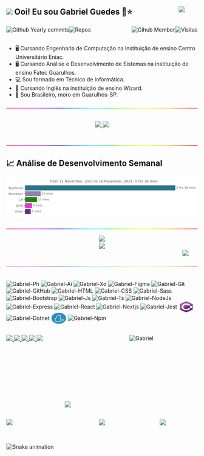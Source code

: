 ## <img src="https://media3.giphy.com/media/26BRw4SpwIZaQTOQo/giphy.gif?cid=ecf05e478mokw5gztkpqg686buj23tc90mj88e9yim1bpsj6&rid=giphy.gif" width="20px"> Ooi! Eu sou Gabriel Guedes 👋⭐ <img align="right" src="https://media1.giphy.com/media/UVG0BN8TOMKkPOJS6e/giphy.gif?cid=ecf05e475df1gcxu0shv0jjbele72kiorlv6z76sevf2ce51&rid=giphy.gif" width="50px">

<img align="right" src="https://visitor-badge.glitch.me/badge?page_id=page.id=GabrielGuedess.GabrielGuedess" alt="Visitas">
<img title="Github Yearly commits" alt="Github Yearly commits" align="left" src="https://badges.pufler.dev/commits/yearly/GabrielGuedess" />
<img title="Gihub Member" alt="Gihub Member" align="right" src="https://badges.pufler.dev/years/GabrielGuedess" />
<img title="Repos" alt="Repos" align="left" src="https://badges.pufler.dev/repos/GabrielGuedess" />

<br/>
<br/>

- 🖥️ Cursando Engenharia de Computação na instituição de ensino Centro Universitário Eniac.
- 🖥️ Cursando Análise e Desenvolvimento de Sistemas na instituição de ensino Fatec Guarulhos.
- 💻 Sou formado em Técnico de Informática.
- 🤟 Cursando Inglês na instituição de ensino Wizard.
- 🏡 Sou Brasileiro, moro em Guarulhos-SP.

<a align="left" href="#"><img width="100%" height="1" src="bar.gif" /></a>

<br/>

<div align="center">
  <a href="https://github.com/GabrielGuedess">
    <img height="180em" src="https://github-readme-stats.vercel.app/api?username=GabrielGuedess&show_icons=true&theme=dracula&include_all_commits=true&count_private=true" />
    <img height="180em" src="https://github-readme-stats.vercel.app/api/top-langs/?username=GabrielGuedess&layout=compact&langs_count=7&theme=dracula" />
  </a>
</div>

<br/>

<a align="left" href="#"><img width="100%" height="1" src="bar.gif" /></a>

## 📈 Análise de Desenvolvimento Semanal
<!--START_SECTION:waka-->
<img src="https://github.com/GabrielGuedess/GabrielGuedess/blob/main/images/stat.svg" alt="Gabriel Guedes WakaTime Activity" />
<!--END_SECTION:waka-->
<br/>

<a align="left" href="#"><img width="100%" height="1" src="bar.gif" /></a>

<div align="center">
<img src="https://raw.githubusercontent.com/donPabloNow/donPabloNow/main/assets/pablo-24.gif" width="15%" />
</div>
  
<div align="center">
  <img src="https://github-profile-summary-cards.vercel.app/api/cards/profile-details?username=GabrielGuedess&theme=dracula" />
</div>

<img align="right" src="https://raw.githubusercontent.com/donPabloNow/donPabloNow/main/assets/up.gif" width="40px" />

<br/>

<a align="left" href="#"><img width="100%" height="1" src="bar.gif" /></a>

  
<div style="display: inline_block"><br>
  <img align="center" alt="Gabriel-Ph" height="30" width="40" src ="https://raw.githubusercontent.com/rahulbanerjee26/githubAboutMeGenerator/main/icons/photoshop.svg">
  <img align="center" alt="Gabriel-Ai" height="30" width="40" src ="https://raw.githubusercontent.com/rahulbanerjee26/githubAboutMeGenerator/main/icons/illustrator.svg">
  <img align="center" alt="Gabriel-Xd" height="30" width="40" src ="https://raw.githubusercontent.com/rahulbanerjee26/githubAboutMeGenerator/main/icons/xd.svg">
  <img align="center" alt="Gabriel-Figma" height="30" width="40" src ="https://raw.githubusercontent.com/rahulbanerjee26/githubAboutMeGenerator/main/icons/figma.svg">
  <img align="center" alt="Gabriel-Git" height="30" width="40" src ="https://raw.githubusercontent.com/rahulbanerjee26/githubAboutMeGenerator/main/icons/git.svg">
  <img align="center" alt="Gabriel-GitHub" height="30" width="40" src ="https://raw.githubusercontent.com/rahulbanerjee26/githubAboutMeGenerator/main/icons/github.svg">
  <img align="center" alt="Gabriel-HTML" height="30" width="40" src ="https://raw.githubusercontent.com/rahulbanerjee26/githubAboutMeGenerator/main/icons/html.svg">
  <img align="center" alt="Gabriel-CSS" height="30" width="40" src ="https://raw.githubusercontent.com/rahulbanerjee26/githubAboutMeGenerator/main/icons/css.svg">
  <img align="center" alt="Gabriel-Sass" height="30" width="40" src ="https://raw.githubusercontent.com/rahulbanerjee26/githubAboutMeGenerator/main/icons/sass.svg">
  <img align="center" alt="Gabriel-Bootstrap" height="30" width="40" src ="https://raw.githubusercontent.com/rahulbanerjee26/githubAboutMeGenerator/main/icons/bootstrap.svg">
  <img align="center" alt="Gabriel-Js" height="30" width="40" src ="https://raw.githubusercontent.com/rahulbanerjee26/githubAboutMeGenerator/main/icons/javascript.svg">
  <img align="center" alt="Gabriel-Ts" height="30" width="40" src ="https://raw.githubusercontent.com/rahulbanerjee26/githubAboutMeGenerator/main/icons/typescript.svg">
  <img align="center" alt="Gabriel-NodeJs" height="30" width="40" src ="https://raw.githubusercontent.com/rahulbanerjee26/githubAboutMeGenerator/main/icons/nodejs.svg">
  <img align="center" alt="Gabriel-Express" height="30" width="40" src ="https://raw.githubusercontent.com/rahulbanerjee26/githubAboutMeGenerator/main/icons/express.svg">
  <img align="center" alt="Gabriel-React" height="30" width="40" src ="https://raw.githubusercontent.com/rahulbanerjee26/githubAboutMeGenerator/main/icons/reactjs.svg">
  <img align="center" alt="Gabriel-Nextjs" height="30" width="40" src ="https://raw.githubusercontent.com/rahulbanerjee26/githubAboutMeGenerator/main/icons/nextjs.svg">
  <img align="center" alt="Gabriel-Jest" height="30" width="40" src ="https://raw.githubusercontent.com/rahulbanerjee26/githubAboutMeGenerator/main/icons/jest.svg">
  <img align="center" alt="Gabriel-Csharp" height="30" width="40" src="https://raw.githubusercontent.com/devicons/devicon/master/icons/csharp/csharp-original.svg">
  <img align="center" alt="Gabriel-Dotnet" height="30" width="40" src ="https://raw.githubusercontent.com/rahulbanerjee26/githubAboutMeGenerator/main/icons/dotnet.svg">
  <img align="center" alt="Gabriel-Yarn" height="30" width="40" src="https://raw.githubusercontent.com/devicons/devicon/master/icons/yarn/yarn-original.svg">
  <img align="center" alt="Gabriel-Npm" height="30" width="40" src ="https://raw.githubusercontent.com/rahulbanerjee26/githubAboutMeGenerator/main/icons/npm.svg">
</div>
  
##

<div> 
 <a href="mailto:gabrielrguedess@gmail.com" target="_blank">
  <img src="https://img.shields.io/badge/-Gmail-%23333?style=for-the-badge&logo=gmail&logoColor=white">
 </a>
 <a href="https://www.facebook.com/gabriel.guedes.7921" target="_blank">
  <img src="https://img.shields.io/badge/Facebook-1877F2?style=for-the-badge&logo=facebook&logoColor=white">
 </a>
 <a href="https://www.instagram.com/gabriel_rguedes" target="_blank">
  <img src="https://img.shields.io/badge/-Instagram-%23E4405F?style=for-the-badge&logo=instagram&logoColor=white">
 </a>
 <a href="https://twitter.com/Gabriel33571363" target="_blank">
  <img src="https://img.shields.io/badge/Twitter-1DA1F2?style=for-the-badge&logo=twitter&logoColor=white">
 </a>
 <a href="https://www.linkedin.com/in/gabriel-guedes-847424204" target="_blank">
  <img src="https://img.shields.io/badge/-LinkedIn-%230077B5?style=for-the-badge&logo=linkedin&logoColor=white">
 </a>
  
 <img align="right" alt="Gabriel" height="180" width="180" src="https://github.com/GabrielGuedess/GabrielGuedess/blob/main/animation_500_ks5nk032.gif">
</div>
 
 <br/>
 <br/>
 <br/>
 <br/>
 <br/>
 <br/>
 <br/>
 <br/>
 <br/>
 
 <div align="center">
   <div align="center">
     <img align="center" src="https://media1.giphy.com/media/cOfwtFobGCLJBU3DNn/giphy.gif" width="100px" />
   </div>

   <br/>
  
  <div align="center">
   <img align="left" src="https://media2.giphy.com/media/1bG7bbKHn8Rtm5FOdO/giphy.gif" width="100px" />
   <img align="right" src="https://media2.giphy.com/media/1bG7bbKHn8Rtm5FOdO/giphy.gif" width="100px" />
  
   <a href="https://open.spotify.com/user/l9hb9qtvjvuk3gxt5xq93enxf"><img src="https://spotify-recently-played-readme.vercel.app/api?user=l9hb9qtvjvuk3gxt5xq93enxf" /></a>
  </div>

 </div>
  
 <br/>
 
  ![Snake animation](https://github.com/GabrielGuedess/GabrielGuedess/blob/output/github-contribution-grid-snake.svg)
  
